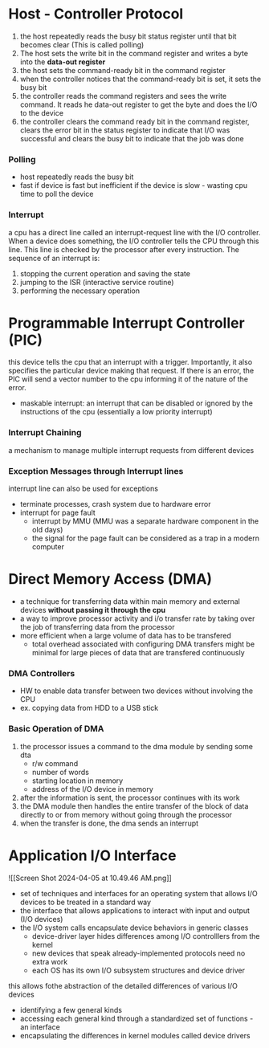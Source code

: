 # Host - Controller Protocol
1. the host repeatedly reads the busy bit status register until that bit becomes clear (This is called polling)
2. The host sets the write bit in the command register and writes a byte into the **data-out register** 
3. the host sets the command-ready bit in the command register
4. when the controller notices that the command-ready bit is set, it sets the busy bit
5. the controller reads the command registers and sees the write command. It reads he data-out register to get the byte and does the I/O to the device
6. the controller clears the command ready bit in the command register, clears the error bit in the status register to indicate that I/O was successful and clears the busy bit to indicate that the job was done 
### Polling 
- host repeatedly reads the busy bit 
- fast if device is fast but inefficient if the device is slow - wasting cpu time to poll the device
### Interrupt 
a cpu has a direct line called an interrupt-request line with the I/O controller. When a device does something, the I/O controller tells the CPU through this line. This line is checked by the processor after every instruction. The sequence of an interrupt is:
1. stopping the current operation and saving the state
2. jumping to the ISR (interactive service routine)
3. performing the necessary operation 

# Programmable Interrupt Controller (PIC)
this device tells the cpu that an interrupt with a trigger. Importantly, it also specifies the particular device making that request. If there is an error, the PIC will send a vector number to the cpu informing it of the nature of the error. 
- maskable interrupt: an interrupt that can be disabled or ignored by the instructions of the cpu (essentially a low priority interrupt)


### Interrupt Chaining
a mechanism to manage multiple interrupt requests from different devices 

### Exception Messages through Interrupt lines 
interrupt line can also be used for exceptions 
- terminate processes, crash system due to hardware error
- interrupt for page fault 
	- interrupt by MMU (MMU was a separate hardware component in the old days)
	- the signal for the page fault can be considered as a trap in a modern computer 

# Direct Memory Access (DMA) 
- a technique for transferring data within main memory and external devices **without passing it through the cpu** 
- a way to improve processor activity and i/o transfer rate by taking over the job of transferring data from the processor 
- more efficient when a large volume of data has to be transfered
	- total overhead associated with configuring DMA transfers might be minimal for large pieces of data that are transfered continuously  

### DMA Controllers 
- HW to enable data transfer between two devices without involving the CPU 
- ex. copying data from HDD to a USB stick 

### Basic Operation of DMA
1. the processor issues a command to the dma module by sending some dta
	- r/w command 
	- number of words 
	- starting location in memory
	- address of the I/O device in memory 
2. after the information is sent, the processor continues with its work
3. the DMA module then handles the entire transfer of the block of data directly to or from memory without going through the processor 
4. when the transfer is done, the dma sends an interrupt 

# Application I/O Interface
![[Screen Shot 2024-04-05 at 10.49.46 AM.png]]

- set of techniques and interfaces for an operating system that allows I/O devices to be treated in a standard way
- the interface that allows applications to interact with input and output (I/O devices)
- the I/O system calls encapsulate device behaviors in generic classes
	- device-driver layer hides differences among I/O controlllers from the kernel
	- new devices that speak already-implemented protocols need no extra work
	- each OS has its own I/O subsystem structures and device driver  

this allows fothe abstraction of the detailed differences of various I/O devices
- identifying a few general kinds
- accessing each general kind through a standardized set of functions - an interface
- encapsulating the differences in kernel modules called device drivers 